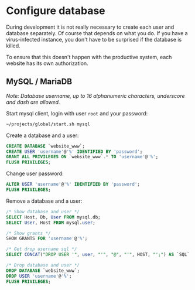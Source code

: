 # Configure database

During development it is not really necessary to create each user and database separately.
Of course that depends on what you do. If you have a virus-infected instance, you don't have to be surprised if the database is killed.

To ensure that this doesn't happen with the productive system, each website has its own authorization.

## MySQL / MariaDB

*Note: Database username, up to 16 alphanumeric characters, underscore and dash are allowed.*

Start mysql client, login with user `root` and your password:

```bash
~/projects/global/start.sh mysql
```

Create a database and a user:

```sql
CREATE DATABASE `website_www`;
CREATE USER 'username'@'%' IDENTIFIED BY 'password';
GRANT ALL PRIVILEGES ON `website_www`.* TO 'username'@'%';
FLUSH PRIVILEGES;
```

Change user password:

```sql
ALTER USER 'username'@'%' IDENTIFIED BY 'password';
FLUSH PRIVILEGES;
```

Remove a database and a user:

```sql
/* Show database and user */
SELECT Host, Db, User FROM mysql.db;
SELECT User, Host FROM mysql.user;

/* Show grants */
SHOW GRANTS FOR 'username'@'%';

/* Get drop username sql */
SELECT CONCAT("DROP USER '", user, "'", "@", "'", HOST, "';") AS `SQL` FROM mysql.db WHERE `Db` IN ('website_www');

/* Drop database and user */
DROP DATABASE `website_www`;
DROP USER 'username'@'%';
FLUSH PRIVILEGES;
```
